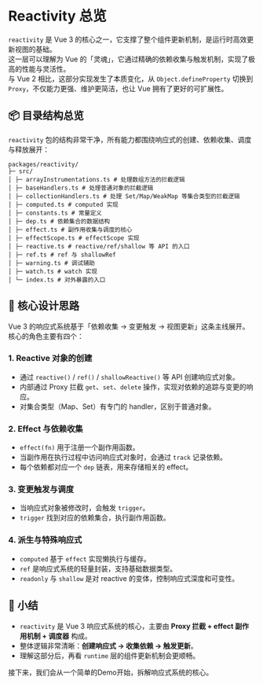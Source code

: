 #  Reactivity 总览

`reactivity` 是 Vue 3 的核心之一，它支撑了整个组件更新机制，是运行时高效更新视图的基础。  
这一层可以理解为 Vue 的「灵魂」，它通过精确的依赖收集与触发机制，实现了极高的性能与灵活性。  
与 Vue 2 相比，这部分实现发生了本质变化，从 `Object.defineProperty` 切换到 `Proxy`，不仅能力更强、维护更简洁，也让 Vue 拥有了更好的可扩展性。

## 📦 目录结构总览

`reactivity` 包的结构非常干净，所有能力都围绕响应式的创建、依赖收集、调度与释放展开：

```text
packages/reactivity/
├─ src/
│ ├─ arrayInstrumentations.ts # 处理数组方法的拦截逻辑
│ ├─ baseHandlers.ts # 处理普通对象的拦截逻辑
│ ├─ collectionHandlers.ts # 处理 Set/Map/WeakMap 等集合类型的拦截逻辑
│ ├─ computed.ts # computed 实现
│ ├─ constants.ts # 常量定义
│ ├─ dep.ts # 依赖集合的数据结构
│ ├─ effect.ts # 副作用收集与调度的核心
│ ├─ effectScope.ts # effectScope 实现
│ ├─ reactive.ts # reactive/ref/shallow 等 API 的入口
│ ├─ ref.ts # ref 与 shallowRef
│ ├─ warning.ts # 调试辅助
│ ├─ watch.ts # watch 实现
│ └─ index.ts # 对外暴露的入口
```

## 🧠 核心设计思路

Vue 3 的响应式系统基于「依赖收集 → 变更触发 → 视图更新」这条主线展开。  
核心的角色主要有四个：

### 1. Reactive 对象的创建

- 通过 `reactive()` / `ref()` / `shallowReactive()` 等 API 创建响应式对象。
- 内部通过 Proxy 拦截 `get`、`set`、`delete` 操作，实现对依赖的追踪与变更的响应。
- 对集合类型（Map、Set）有专门的 handler，区别于普通对象。

### 2. Effect 与依赖收集

- `effect(fn)` 用于注册一个副作用函数。
- 当副作用在执行过程中访问响应式对象时，会通过 `track` 记录依赖。
- 每个依赖都对应一个 `dep` 链表，用来存储相关的 effect。

### 3. 变更触发与调度

- 当响应式对象被修改时，会触发 `trigger`。
- `trigger` 找到对应的依赖集合，执行副作用函数。

### 4. 派生与特殊响应式

- `computed` 基于 `effect` 实现懒执行与缓存。
- `ref` 是响应式系统的轻量封装，支持基础数据类型。
- `readonly` 与 `shallow` 是对 reactive 的变体，控制响应式深度和可变性。

## 📝 小结

- `reactivity` 是 Vue 3 响应式系统的核心，主要由 **Proxy 拦截 + effect 副作用机制 + 调度器** 构成。
- 整体逻辑非常清晰：**创建响应式 → 收集依赖 → 触发更新**。
- 理解这部分后，再看 `runtime` 层的组件更新机制会更顺畅。

接下来，我们会从一个简单的Demo开始，拆解响应式系统的核心。


